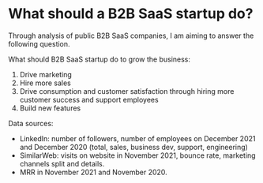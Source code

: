 # What should a B2B SaaS startup do? 

Through analysis of public B2B SaaS companies, I am aiming to answer the following question. 

What should B2B SaaS startup do to grow the business: 
1. Drive marketing
2. Hire more sales 
3. Drive consumption and customer satisfaction through hiring more customer success and support employees
4. Build new features


Data sources: 
* LinkedIn: number of followers, number of employees on December 2021 and December 2020 (total, sales, business dev, support, engineering)
* SimilarWeb: visits on website in November 2021, bounce rate, marketing channels split and details. 
* MRR in November 2021 and November 2020. 
